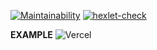 [![Maintainability](https://api.codeclimate.com/v1/badges/4419745ea3f9204fad36/maintainability)](https://codeclimate.com/github/ivan-nor/frontend-project-lvl3/maintainability)
[![hexlet-check](https://github.com/ivan-nor/frontend-project-lvl3/actions/workflows/hexlet-check.yml/badge.svg)](https://github.com/ivan-nor/frontend-project-lvl3/actions/workflows/hexlet-check.yml)

**EXAMPLE**
![Vercel](https://therealsujitk-vercel-badge.vercel.app/?app={https://frontend-project-lvl3-lilac-beta.vercel.app/})